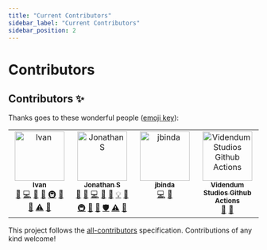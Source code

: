 ```yaml
---
title: "Current Contributors"
sidebar_label: "Current Contributors"
sidebar_position: 2
---
```


<!-- @format -->

# Contributors

## Contributors ✨

Thanks goes to these wonderful people ([emoji key](https://allcontributors.org/docs/en/emoji-key)):

<!-- ALL-CONTRIBUTORS-LIST:START - Do not remove or modify this section -->
<!-- prettier-ignore-start -->
<!-- markdownlint-disable -->
<table>
  <tbody>
    <tr>
      <td align="center" valign="top" width="14.28%"><a href="https://github.com/IvanFon"><img src="https://avatars.githubusercontent.com/u/1174413?v=4?s=100" width="100px;" alt="Ivan"/><br /><sub><b>Ivan</b></sub></a><br /><a href="https://github.com/Resnovas/smartcloud/issues?q=author%3AIvanFon" title="Bug reports">🐛</a> <a href="https://github.com/Resnovas/smartcloud/commits?author=IvanFon" title="Code">💻</a> <a href="#ideas-IvanFon" title="Ideas, Planning, & Feedback">🤔</a> <a href="https://github.com/Resnovas/smartcloud/commits?author=IvanFon" title="Documentation">📖</a> <a href="#infra-IvanFon" title="Infrastructure (Hosting, Build-Tools, etc)">🚇</a> <a href="#maintenance-IvanFon" title="Maintenance">🚧</a> <a href="#projectManagement-IvanFon" title="Project Management">📆</a> <a href="https://github.com/Resnovas/smartcloud/commits?author=IvanFon" title="Tests">⚠️</a> <a href="#tool-IvanFon" title="Tools">🔧</a></td>
      <td align="center" valign="top" width="14.28%"><a href="https://keybase.io/TGTGamer"><img src="https://avatars.githubusercontent.com/u/11413796?v=4?s=100" width="100px;" alt="Jonathan S"/><br /><sub><b>Jonathan S</b></sub></a><br /><a href="#question-TGTGamer" title="Answering Questions">💬</a> <a href="https://github.com/Resnovas/smartcloud/issues?q=author%3ATGTGamer" title="Bug reports">🐛</a> <a href="https://github.com/Resnovas/smartcloud/commits?author=TGTGamer" title="Code">💻</a> <a href="#design-TGTGamer" title="Design">🎨</a> <a href="https://github.com/Resnovas/smartcloud/commits?author=TGTGamer" title="Documentation">📖</a> <a href="#example-TGTGamer" title="Examples">💡</a> <a href="#ideas-TGTGamer" title="Ideas, Planning, & Feedback">🤔</a> <a href="#infra-TGTGamer" title="Infrastructure (Hosting, Build-Tools, etc)">🚇</a> <a href="#maintenance-TGTGamer" title="Maintenance">🚧</a> <a href="#projectManagement-TGTGamer" title="Project Management">📆</a> <a href="#security-TGTGamer" title="Security">🛡️</a> <a href="https://github.com/Resnovas/smartcloud/commits?author=TGTGamer" title="Tests">⚠️</a> <a href="#tool-TGTGamer" title="Tools">🔧</a></td>
      <td align="center" valign="top" width="14.28%"><a href="https://github.com/jbinda"><img src="https://avatars.githubusercontent.com/u/21242757?v=4?s=100" width="100px;" alt="jbinda"/><br /><sub><b>jbinda</b></sub></a><br /><a href="https://github.com/Resnovas/smartcloud/commits?author=jbinda" title="Code">💻</a> <a href="#maintenance-jbinda" title="Maintenance">🚧</a></td>
      <td align="center" valign="top" width="14.28%"><a href="https://github.com/VidendumStudios"><img src="https://avatars.githubusercontent.com/u/68557851?v=4?s=100" width="100px;" alt="Videndum Studios Github Actions"/><br /><sub><b>Videndum Studios Github Actions</b></sub></a><br /><a href="#projectManagement-VidendumStudios" title="Project Management">📆</a> <a href="#tool-VidendumStudios" title="Tools">🔧</a></td>
    </tr>
  </tbody>
</table>

<!-- markdownlint-restore -->
<!-- prettier-ignore-end -->

<!-- ALL-CONTRIBUTORS-LIST:END -->

This project follows the [all-contributors](https://github.com/all-contributors/all-contributors) specification. Contributions of any kind welcome!
